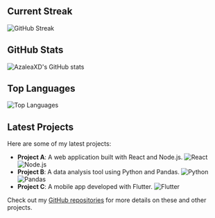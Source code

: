 ## Current Streak

![GitHub Streak](https://streak-stats.demolab.com/?user=AzaleaXD&theme=dark)

## GitHub Stats
![AzaleaXD's GitHub stats](https://github-readme-stats.vercel.app/api?username=AzaleaXD&show_icons=true&theme=radical)

## Top Languages
![Top Languages](https://github-readme-stats.vercel.app/api/top-langs/?username=AzaleaXD&layout=compact&theme=radical)

## Latest Projects

Here are some of my latest projects:

- **Project A**: A web application built with React and Node.js. ![React](https://img.shields.io/badge/React-20232A?style=flat-square&logo=react&logoColor=61DAFB) ![Node.js](https://img.shields.io/badge/Node.js-339933?style=flat-square&logo=nodedotjs&logoColor=white)
- **Project B**: A data analysis tool using Python and Pandas. ![Python](https://img.shields.io/badge/Python-3776AB?style=flat-square&logo=python&logoColor=white) ![Pandas](https://img.shields.io/badge/Pandas-150458?style=flat-square&logo=pandas&logoColor=white)
- **Project C**: A mobile app developed with Flutter. ![Flutter](https://img.shields.io/badge/Flutter-02569B?style=flat-square&logo=flutter&logoColor=white)

Check out my [GitHub repositories](https://github.com/AzaleaXD?tab=repositories) for more details on these and other projects.


